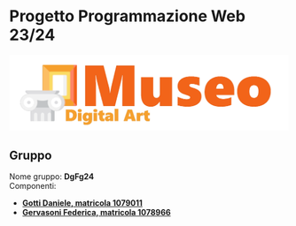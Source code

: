 # Progetto Programmazione Web 23/24
![logo](https://github.com/DanieleGotti/MUSEO_Digital_Art/blob/main/doc/img/logo_trasparente.png)

## Gruppo
Nome gruppo: __DgFg24__ \
Componenti:
- [__Gotti Daniele, matricola 1079011__](https://github.com/DanieleGotti)
- [__Gervasoni Federica, matricola 1078966__](https://github.com/fgervasoni7)



